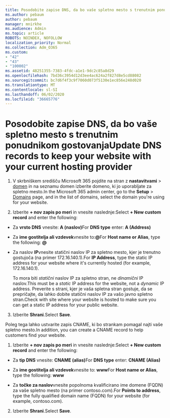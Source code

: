 ```yaml
---
title: Posodobite zapise DNS, da bo vaše spletno mesto s trenutnim ponudnikom gostovanja
ms.author: pebaum
author: pebaum
manager: mnirkhe
ms.audience: Admin
ms.topic: article
ROBOTS: NOINDEX, NOFOLLOW
localization_priority: Normal
ms.collection: Adm_O365
ms.custom:
- "42"
- "43"
- "100002"
ms.assetid: 48251355-7383-4fdc-a1e1-9dc2c85a8d29
ms.openlocfilehash: 7bd36c3954d12d3ee4ac624a2f827d8e5cd88082
ms.sourcegitcommit: bc7d6f4f3c9f7060d073f5130e1ec856e248d020
ms.translationtype: MT
ms.contentlocale: sl-SI
ms.lasthandoff: 06/02/2020
ms.locfileid: "36665776"
---
```

# <a name="update-dns-records-to-keep-your-website-with-your-current-hosting-provider"></a><span data-ttu-id="97ba0-102">Posodobite zapise DNS, da bo vaše spletno mesto s trenutnim ponudnikom gostovanja</span><span class="sxs-lookup"><span data-stu-id="97ba0-102">Update DNS records to keep your website with your current hosting provider</span></span>

1. <span data-ttu-id="97ba0-103">V skrbniškem središču Microsoft 365 pojdite na stran z **nastavitvami**  >  [domen](https://portal.office.com/adminportal/home#/Domains) in na seznamu domen izberite domeno, ki jo uporabljate za spletno mesto.</span><span class="sxs-lookup"><span data-stu-id="97ba0-103">In the Microsoft 365 admin center, go to the **Setup** > [Domains](https://portal.office.com/adminportal/home#/Domains) page, and in the list of domains, select the domain you're using for your website.</span></span>

2. <span data-ttu-id="97ba0-104">Izberite **+ nov zapis po meri** in vnesite naslednje:</span><span class="sxs-lookup"><span data-stu-id="97ba0-104">Select **+ New custom record** and enter the following:</span></span>

  - <span data-ttu-id="97ba0-105">Za **vrsto DNS** vnesite: **A (naslov)**</span><span class="sxs-lookup"><span data-stu-id="97ba0-105">For **DNS type** enter: **A (Address)**</span></span>

  - <span data-ttu-id="97ba0-106">Za **ime gostitelja ali vzdevek**vnesite to:**@**</span><span class="sxs-lookup"><span data-stu-id="97ba0-106">For **Host name or Alias**, type the following: **@**</span></span>

  - <span data-ttu-id="97ba0-107">Za naslov **IP**vnesite statični naslov IP za spletno mesto, kjer je trenutno gostujoča (na primer 172.16.140.1).</span><span class="sxs-lookup"><span data-stu-id="97ba0-107">For **IP Address**, type the static IP address for your website where it's currently hosted (for example, 172.16.140.1).</span></span>

    <span data-ttu-id="97ba0-108">To mora biti *statični* naslov IP za spletno stran, ne *dinamični* IP naslov.</span><span class="sxs-lookup"><span data-stu-id="97ba0-108">This must be a  *static*  IP address for the website, not a  *dynamic*  IP address.</span></span> <span data-ttu-id="97ba0-109">Preverite s strani, kjer je vaša spletna stran gostuje, da se prepričajte, da lahko dobite statični naslov IP za vašo javno spletno stran.</span><span class="sxs-lookup"><span data-stu-id="97ba0-109">Check with site where your website is hosted to make sure you can get a static IP address for your public website.</span></span>

3. <span data-ttu-id="97ba0-110">Izberite **Shrani**.</span><span class="sxs-lookup"><span data-stu-id="97ba0-110">Select **Save**.</span></span>

<span data-ttu-id="97ba0-111">Poleg tega lahko ustvarite zapis CNAME, ki bo strankam pomagal najti vaše spletno mesto.</span><span class="sxs-lookup"><span data-stu-id="97ba0-111">In addition, you can create a CNAME record to help customers find your website.</span></span>
  
1. <span data-ttu-id="97ba0-112">Izberite **+ nov zapis po meri** in vnesite naslednje:</span><span class="sxs-lookup"><span data-stu-id="97ba0-112">Select **+ New custom record** and enter the following:</span></span>

  - <span data-ttu-id="97ba0-113">Za **tip DNS** vnesite: **CNAME (alias)**</span><span class="sxs-lookup"><span data-stu-id="97ba0-113">For **DNS type** enter: **CNAME (Alias)**</span></span>

  - <span data-ttu-id="97ba0-114">Za **ime gostitelja ali vzdevek**vnesite to: **www**</span><span class="sxs-lookup"><span data-stu-id="97ba0-114">For **Host name or Alias**, type the following: **www**</span></span>

  - <span data-ttu-id="97ba0-115">Za **točke za naslov**vnesite popolnoma kvalificirano ime domene (FQDN) za vaše spletno mesto (na primer contoso.com).</span><span class="sxs-lookup"><span data-stu-id="97ba0-115">For **Points to address**, type the fully qualified domain name (FQDN) for your website (for example, contoso.com).</span></span>

2. <span data-ttu-id="97ba0-116">Izberite **Shrani**.</span><span class="sxs-lookup"><span data-stu-id="97ba0-116">Select **Save**.</span></span>
